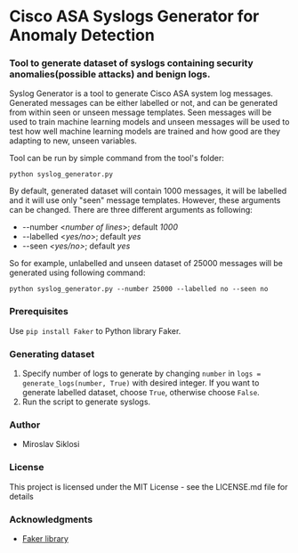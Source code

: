 # Cisco ASA Syslogs Generator for Anomaly Detection

### Tool to generate dataset of syslogs containing security anomalies(possible attacks) and benign logs.

Syslog Generator is a tool to generate Cisco ASA system log messages. Generated messages can be either labelled or not, and can be generated from within seen or unseen message templates. Seen messages will be used to train machine learning models and unseen messages will be used to test how well machine learning models are trained and how good are they adapting to new, unseen variables.

Tool can be run by simple command from the tool's folder:

```
python syslog_generator.py
```

By default, generated dataset will contain 1000 messages, it will be labelled and  it will use only "seen" message templates. However, these arguments can be changed. There are three different arguments as following:

- --number <*number of lines*>; default *1000*
- --labelled <*yes/no*>; default *yes*
- --seen *<yes/no>*; default *yes*

So for example, unlabelled and unseen dataset of 25000 messages will be generated using following command:

```
python syslog_generator.py --number 25000 --labelled no --seen no
```

### Prerequisites

Use `pip install Faker` to Python library Faker.

### Generating dataset

1. Specify number of logs  to generate by changing `number` in `logs = generate_logs(number, True)` with desired integer. If you want to generate labelled dataset, choose `True`, otherwise choose `False`.
2. Run the script to generate syslogs.

### Author
- Miroslav Siklosi

### License
This project is licensed under the MIT License - see the LICENSE.md file for details

### Acknowledgments

- [Faker library](https://faker.readthedocs.io/en/master/)
